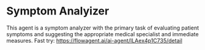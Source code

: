 # Symptom Analyizer
This agent is a symptom analyzer with the primary task of evaluating patient symptoms and suggesting the appropriate medical specialist and immediate measures.
Fast try: https://flowagent.ai/ai-agent/ILAex4p1C735/detail
